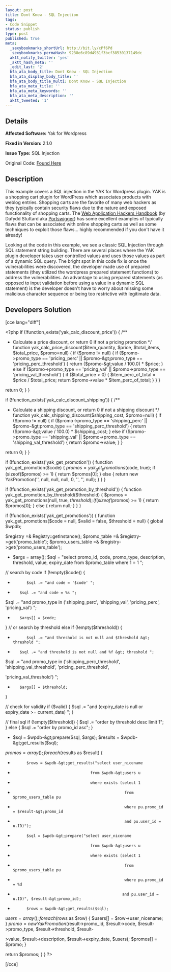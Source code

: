 ```yaml
---
layout: post
title: Dont Know - SQL Injection
tags:
- Code Snippet
status: publish
type: post
published: true
meta:
  _sexybookmarks_shortUrl: http://bit.ly/cPf6Pd
  _sexybookmarks_permaHash: 9238e6c89d4931f3bcf38530137149dc
  aktt_notify_twitter: 'yes'
  _aktt_hash_meta: ''
  _edit_last: '2'
  bfa_ata_body_title: Dont Know - SQL Injection
  bfa_ata_display_body_title: ''
  bfa_ata_body_title_multi: Dont Know - SQL Injection
  bfa_ata_meta_title: ''
  bfa_ata_meta_keywords: ''
  bfa_ata_meta_description: ''
  aktt_tweeted: '1'
---
```

## Details
__Affected Software:__ Yak for Wordpress

__Fixed in Version:__  2.1.0

__Issue Type:__ SQL Injection

Original Code: <a title="Dont Know" href="http://spotthevuln.com/2010/05/dont-know/" target="_blank">Found  Here</a>
## Description
This example covers a SQL injection in the YAK for Wordpress plugin. YAK is a shopping cart plugin for WordPress which associates products with weblog entries.  Shopping carts are the favorite of many web hackers as they typically contain security flaws due to the nature and exposed functionality of shopping carts.  The <a title="Web Application Hackers Handbook" href="http://www.amazon.com/dp/0470170778" target="_blank">Web Application Hackers Handbook</a> (by Dafydd Stuttard aka <a title="Portswigger" href="http://portswigger.net/" target="_blank">Portswigger</a>) has some excellent examples of typically flaws that can be associated with online shopping carts as well as some techniques to exploit those flaws... highly recommended if you don't have it already!

Looking at the code in this example, we see a classic SQL Injection through SQL statement string building.  There are several places where the YAK plugin developer takes user controlled values and uses those values as part of a dynamic SQL query.  The bright spot in this code fix is once the vulnerabilities were discovered, the developer made use of prepared statements (they utilized the wordpress prepared statement functions) to address the vulnerabilities.  An advantage to using prepared statements (as opposed to input validation before using a value in a dynamic SQL statement) is the developer doesn't have to worry about missing some malicious character sequence or being too restrictive with legitimate data.
## Developers Solution
[cce lang="diff"]

&lt;?php
if (!function_exists('yak_calc_discount_price')) {
/**
* Calculate a price discount, or return 0 if not a pricing promotion
*/
function yak_calc_price_discount($item_quantity, $price, $total_items, $total_price, $promo=null) {
if ($promo != null) {
if ($promo-&gt;promo_type == 'pricing_perc' || $promo-&gt;promo_type == 'pricing_perc_threshold') {
return ($promo-&gt;value / 100.0) * $price;
}
else if ($promo-&gt;promo_type == 'pricing_val' || $promo-&gt;promo_type == 'pricing_val_threshold') {
if ($total_price &gt; 0) {
$item_perc_of_total = $price / $total_price;
return $promo-&gt;value * $item_perc_of_total;
}
}
}

return 0;
}
}

if (!function_exists('yak_calc_discount_shipping')) {
/**
* Calculate a shipping discount, or return 0 if not a shipping discount
*/
function yak_calc_shipping_discount($shipping_cost, $promo=null) {
if ($promo != null) {
if ($promo-&gt;promo_type == 'shipping_perc'  || $promo-&gt;promo_type == 'shipping_perc_threshold') {
return ($promo-&gt;value / 100.0) * $shipping_cost;
}
else if ($promo-&gt;promo_type == 'shipping_val' || $promo-&gt;promo_type == 'shipping_val_threshold') {
return $promo-&gt;value;
}
}

return 0;
}
}


if (!function_exists('yak_get_promotion')) {
function yak_get_promotion($code) {
$promos = yak_get_promotions($code, true);
if (sizeof($promos) &gt;= 1) {
return $promos[0];
}
else {
return new YakPromotion('', null, null, null, 0, '', '', null);
}
}
}


if (!function_exists('yak_get_promotion_by_threshold')) {
function yak_get_promotion_by_threshold($threshold) {
$promos = yak_get_promotions(null, true, $threshold);
if (sizeof($promos) &gt;= 1) {
return $promos[0];
}
else {
return null;
}
}
}


if (!function_exists('yak_get_promotions')) {
function yak_get_promotions($code = null, $valid = false, $threshold = null) {
global $wpdb;

$registry =&amp; Registry::getInstance();
$promo_table =&amp; $registry-&gt;get('promo_table');
$promo_users_table =&amp; $registry-&gt;get('promo_users_table');

+    $args = array();
$sql = "select promo_id, code, promo_type, description, threshold, value, expiry_date
from $promo_table
where 1 = 1 ";

// search by code
if (!empty($code)) {
-           $sql .= "and code = '$code' ";
+        $sql .= "and code = %s ";
$sql .= "and promo_type in ('shipping_perc', 'shipping_val', 'pricing_perc', 'pricing_val') ";
+        $args[] = $code;
}
// or search by threshold
else if (!empty($threshold)) {
-           $sql .= "and threshold is not null and $threshold &gt; threshold ";
+        $sql .= "and threshold is not null and %f &gt; threshold ";
$sql .= "and promo_type in ('shipping_perc_threshold', 'shipping_val_threshold', 'pricing_perc_threshold',

'pricing_val_threshold') ";
+        $args[] = $threshold;
}

// check for validity
if ($valid) {
$sql .= "and (expiry_date is null or expiry_date &gt;= current_date) ";
}

// final sql
if (!empty($threshold)) {
$sql .= "order by threshold desc limit 1";
}
else {
$sql .= "order by promo_id asc";
}

+    $sql = $wpdb-&gt;prepare($sql, $args);
$results = $wpdb-&gt;get_results($sql);

$promos = array();
foreach ($results as $result) {
-           $rows = $wpdb-&gt;get_results("select user_nicename
-                                       from $wpdb-&gt;users u
-                                       where exists (select 1
-                                                      from $promo_users_table pu
-                                                      where pu.promo_id = $result-&gt;promo_id
-                                                      and pu.user_id = u.ID)");
+           $sql = $wpdb-&gt;prepare("select user_nicename
+                                       from $wpdb-&gt;users u
+                                       where exists (select 1
+                                                      from $promo_users_table pu
+                                                      where pu.promo_id = %d
+                                                     and pu.user_id = u.ID)", $result-&gt;promo_id);
+           $rows = $wpdb-&gt;get_results($sql);
$users = array();
foreach ($rows as $row) {
$users[] = $row-&gt;user_nicename;
}
$promo = new YakPromotion($result-&gt;promo_id, $result-&gt;code, $result-&gt;promo_type, $result-&gt;threshold, $result-

&gt;value,
$result-&gt;description, $result-&gt;expiry_date, $users);
$promos[] = $promo;
}

return $promos;
}
}
?&gt;

[/cce] 
